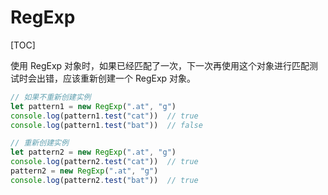 # RegExp

[TOC]

使用 RegExp 对象时，如果已经匹配了一次，下一次再使用这个对象进行匹配测试时会出错，应该重新创建一个 RegExp 对象。

```js
// 如果不重新创建实例
let pattern1 = new RegExp(".at", "g")
console.log(pattern1.test("cat"))  // true
console.log(pattern1.test("bat"))  // false

// 重新创建实例
let pattern2 = new RegExp(".at", "g")
console.log(pattern2.test("cat"))  // true
pattern2 = new RegExp(".at", "g")
console.log(pattern2.test("bat"))  // true
```

